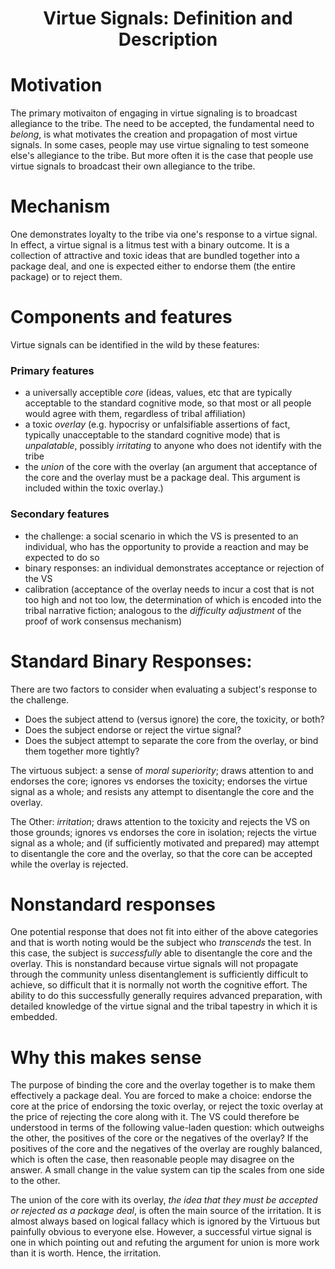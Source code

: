 <h1 align="center" >Virtue Signals: Definition and Description</h1>

# Motivation

The primary motivaiton of engaging in virtue signaling is to broadcast allegiance to the tribe. The need to be accepted, the fundamental need to _belong_, is what motivates the creation and propagation of most virtue signals. In some cases, people may use virtue signaling to test someone else's allegiance to the tribe. But more often it is the case that people use virtue signals to broadcast their own allegiance to the tribe.

# Mechanism

One demonstrates loyalty to the tribe via one's response to a virtue signal. In effect, a virtue signal is a litmus test with a binary outcome. It is a collection of attractive and toxic ideas that are bundled together into a package deal, and one is expected either to endorse them (the entire package) or to reject them.

# Components and features

Virtue signals can be identified in the wild by these features:

### Primary features
- a universally acceptible *core* (ideas, values, etc that are typically acceptable to the standard cognitive mode, so that most or all people would agree with them, regardless of tribal affiliation)
- a toxic *overlay* (e.g. hypocrisy or unfalsifiable assertions of fact, typically unacceptable to the standard cognitive mode) that is _unpalatable_, possibly _irritating_ to anyone who does not identify with the tribe
- the *union* of the core with the overlay (an argument that acceptance of the core and the overlay must be a package deal. This argument is included within the toxic overlay.)

### Secondary features
- the challenge: a social scenario in which the VS is presented to an individual, who has the opportunity to provide a reaction and may be expected to do so
- binary responses: an individual demonstrates acceptance or rejection of the VS
- calibration (acceptance of the overlay needs to incur a cost that is not too high and not too low, the determination of which is encoded into the tribal narrative fiction; analogous to the *difficulty adjustment* of the proof of work consensus mechanism)

# Standard Binary Responses:

There are two factors to consider when evaluating a subject's response to the challenge.
- Does the subject attend to (versus ignore) the core, the toxicity, or both?
- Does the subject endorse or reject the virtue signal?
- Does the subject attempt to separate the core from the overlay, or bind them together more tightly?

The virtuous subject: a sense of _moral superiority_; draws attention to and endorses the core; ignores vs endorses the toxicity; endorses the virtue signal as a whole; and resists any attempt to disentangle the core and the overlay.

The Other: _irritation_; draws attention to the toxicity and rejects the VS on those grounds; ignores vs endorses the core in isolation; rejects the virtue signal as a whole; and (if sufficiently motivated and prepared) may attempt to disentangle the core and the overlay, so that the core can be accepted while the overlay is rejected.

# Nonstandard responses

One potential response that does not fit into either of the above categories and that is worth noting would be the subject who _transcends_ the test. In this case, the subject is *successfully* able to disentangle the core and the overlay. This is nonstandard because virtue signals will not propagate through the community unless disentanglement is sufficiently difficult to achieve, so difficult that it is normally not worth the cognitive effort. The ability to do this successfully generally requires advanced preparation, with detailed knowledge of the virtue signal and the tribal tapestry in which it is embedded.

# Why this makes sense

The purpose of binding the core and the overlay together is to make them effectively a package deal. You are forced to make a choice: endorse the core at the price of endorsing the toxic overlay, or reject the toxic overlay at the price of rejecting the core along with it. The VS could therefore be understood in terms of the following value-laden question: which outweighs the other, the positives of the core or the negatives of the overlay? If the positives of the core and the negatives of the overlay are roughly balanced, which is often the case, then reasonable people may disagree on the answer. A small change in the value system can tip the scales from one side to the other.

The union of the core with its overlay, _the idea that they must be accepted or rejected as a package deal_, is often the main source of the irritation. It is almost always based on logical fallacy which is ignored by the Virtuous but painfully obvious to everyone else. However, a successful virtue signal is one in which pointing out and refuting the argument for union is more work than it is worth. Hence, the irritation.


